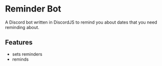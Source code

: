 # Reminder Bot

A Discord bot written in DiscordJS to remind you about dates that you need reminding about.

## Features

- sets reminders
- reminds